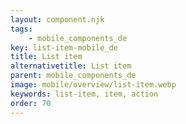 ```yaml
---
layout: component.njk
tags: 
    - mobile_components_de
key: list-item-mobile_de
title: List item
alternativetitle: List item
parent: mobile_components_de
image: mobile/overview/list-item.webp
keywords: list-item, item, action
order: 70
---
```


